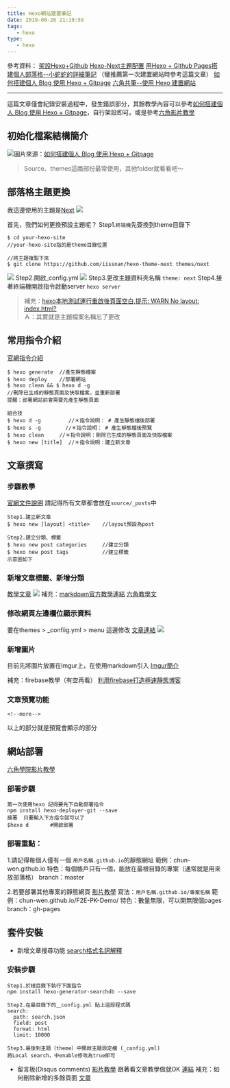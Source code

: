 ```yaml
---
title: Hexo網站建置筆記
date: 2019-08-26 21:19:59
tags:
   - hexo  
type:
   - hexo
---
```


參考資料：
[架設Hexo+Github](https://hsiangfeng.github.io/hexo/20190411/932826160/)
[Hexo-Next主題配置](https://theme-next.iissnan.com/getting-started.html)
[用Hexo + Github Pages搭建個人部落格--小蛇蛇的詳細筆記](https://yogapan.github.io/2017/08/11/%E7%94%A8Hexo-Github-Pages%E6%90%AD%E5%BB%BA%E5%80%8B%E4%BA%BA%E9%83%A8%E8%90%BD%E6%A0%BC/#more)
（蠻推薦第一次建置網站時參考這篇文章）
[如何搭建個人 Blog 使用 Hexo + Gitpage](https://medium.com/@bebebobohaha/%E4%BD%BF%E7%94%A8-hexo-gitpage-%E6%90%AD%E5%BB%BA%E5%80%8B%E4%BA%BA-blog-5c6ed52f23db)
[六角共筆--使用 Hexo 建置網站](https://paper.dropbox.com/doc/Hexo---Ajm_olac_2CkcQD26G5RlqICAg-7zSMDUvNPffmjdilVv3AA)

- - - -
這篇文章僅會紀錄安裝過程中，發生錯誤部分，其餘教學內容可以參考[如何搭建個人 Blog 使用 Hexo + Gitpage](https://medium.com/@bebebobohaha/%E4%BD%BF%E7%94%A8-hexo-gitpage-%E6%90%AD%E5%BB%BA%E5%80%8B%E4%BA%BA-blog-5c6ed52f23db)，自行架設即可。或是參考[六角影片教學](https://www.youtube.com/watch?v=jOJI9ekTzK8&t=1s)

<!--more-->

## 初始化檔案結構簡介
![](https://i.imgur.com/dnSaiR2.png)圖片來源：[如何搭建個人 Blog 使用 Hexo + Gitpage
](https://medium.com/@bebebobohaha/%E4%BD%BF%E7%94%A8-hexo-gitpage-%E6%90%AD%E5%BB%BA%E5%80%8B%E4%BA%BA-blog-5c6ed52f23db)
>Source、themes這兩部份最常使用，其他folder就看看吧～ 


## 部落格主題更換
我這邊使用的主題是[Next](https://theme-next.iissnan.com/)
![](https://i.imgur.com/b28TAf1.png)

首先，我們如何更換預設主題呢？
Step1.`終端機`先簽換到theme目錄下
```git
$ cd your-hexo-site 
//your-hexo-site指的是theme目錄位置

//將主題複製下來
$ git clone https://github.com/iissnan/hexo-theme-next themes/next
```
![](https://i.imgur.com/KzCP9rG.png)
Step2.開啟_config.yml
![](https://i.imgur.com/s34l8SO.png)
Step3.更改主題資料夾名稱
`theme: next`
Step4.接著終端機開啟指令啟動server
`hexo server`
> 補充：[hexo本地測試運行重啟後頁面空白,提示: WARN No layout: index.html?](https://www.zhihu.com/question/38781463)  
> Ａ：其實就是主題檔案名稱忘了更改  

## 常用指令介紹
[官網指令介紹](https://hexo.io/zh-tw/docs/commands)
```git
$ hexo generate  //產生靜態檔案
$ hexo deploy    //部署網站
$ hexo clean && $ hexo d -g  
//刪除已生成的靜態頁面及快取檔案，並重新部署
提醒：部署網站前會需要先產生靜態頁面

組合技
$ hexo d -g         //＊指令說明： # 產生靜態檔後部署
$ hexo s -g        //＊指令說明： # 產生靜態檔後預覽
$ hexo clean     //＊指令說明：刪除已生成的靜態頁面及快取檔案
$ hexo new [title]  //＊指令說明：建立新文章
```

## 文章撰寫
### 步驟教學
[官網文件說明](https://hexo.io/zh-tw/docs/writing.html)
請記得所有文章都會放在`source/_posts`中
```git
Step1.建立新文章
$ hexo new [layout] <title>    //layout預設為post

Step2.建立分類、標籤
$ hexo new post categories     //建立分類
$ hexo new post tags           //建立標籤
示意圖如下
```

### 新增文章標籤、新增分類
 [教學文章](https://i.imgur.com/BsxJjTw.png)
![](https://i.imgur.com/enUkxao.png)
補充：[markdown官方教學連結](https://markdown.tw/#img) [六角教學文](https://ithelp.ithome.com.tw/articles/10203758?sc=iThelpR)

### 修改網頁左邊欄位顯示資料
要在themes > _confiig.yml > menu 這邊修改 [文章連結](https://github.com/iissnan/hexo-theme-next/wiki/%E5%88%9B%E5%BB%BA%E6%A0%87%E7%AD%BE%E4%BA%91%E9%A1%B5%E9%9D%A2)
![](%5B%E7%AD%86%E8%A8%98%5DHexo%20%E5%BB%BA%E7%BD%AE%E7%B6%B2%E7%AB%99%E6%95%99%E5%AD%B8/28482C5B-22D8-4597-897C-2F9EA50EF3CF.png)

### 新增圖片
目前先將圖片放置在imgur上，在使用markdown引入
[Imgur簡介](https://free.com.tw/imgur/)

補充：firebase教學（有空再看）
[利用firebase打造極速靜態博客](https://blog.erguotou.me/hexo-on-firebase.html)

### 文章預覽功能
`<!--more-->`
<!--more-->以上的部分就是預覽會顯示的部分

## 網站部署
[六角學院影片教學](https://youtu.be/jOJI9ekTzK8?t=2110)
### 部署步驟
```git
第一次使用hexo 記得要先下自動部署指令
npm install hexo-deployer-git --save
接著  只要輸入下方指令就可以了
$hexo d       #開啟部署
```

### 部署重點：
1.請記得每個人僅有一個 `用戶名稱.github.io`的靜態網址
範例：chun-wen.github.io
特色：每個帳戶只有一個，能放在最根目錄的專案（通常就是用來放部落格）
branch：master

2.若要部署其他專案的靜態網頁 [影片教學](https://youtu.be/jOJI9ekTzK8?t=2395)
寫法：`用戶名稱.github.io/專案名稱`
範例：chun-wen.github.io/F2E-PK-Demo/
特色：數量無限，可以開無限個pages
branch：gh-pages

## 套件安裝
* 新增文章搜尋功能 [search格式名詞解釋](https://hsiangfeng.github.io/hexo/20190411/932826160/)
### 安裝步驟 
```git
Step1.於根目錄下執行下面指令
npm install hexo-generator-searchdb --save

Step2.在最目錄下的＿config.yml 貼上這段程式碼
search:
  path: search.json
  field: post
  format: html
  limit: 10000

Step3.最後到主題（theme）中開啟主題設定檔 (_config.yml)
將Local search，中enable修改為true即可

```
* 留言板(Disqus comments) [影片教學](https://youtu.be/jOJI9ekTzK8?t=3384)
跟著看文章教學做就OK [連結](https://yogapan.github.io/2017/08/11/%E7%94%A8Hexo-Github-Pages%E6%90%AD%E5%BB%BA%E5%80%8B%E4%BA%BA%E9%83%A8%E8%90%BD%E6%A0%BC/#more)
補充：如何刪除新增的多餘頁面 [文章](https://https-chun-wen-github-io.disqus.com/admin/settings/advanced/)







